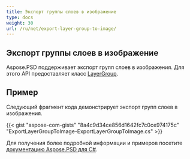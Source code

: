 ```yaml
---
title: Экспорт группы слоев в изображение
type: docs
weight: 30
url: /ru/net/export-layer-group-to-image/
---
```


## **Экспорт группы слоев в изображение**
Aspose.PSD поддерживает экспорт групп слоев в изображения. Для этого API предоставляет класс [LayerGroup](https://reference.aspose.com/net/psd/aspose.psd.fileformats.psd.layers/layergroup).

## Пример

Следующий фрагмент кода демонстрирует экспорт групп слоев в изображения.

{{< gist "aspose-com-gists" "8a4c9d34ce856d1642fc7c0ce974175c" "ExportLayerGroupToImage-ExportLayerGroupToImage.cs" >}}

Для получения более подробной информации и примеров посетите [документацию Aspose.PSD для C#](https://docs.aspose.com/psd/net/).
